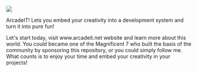 <img src="https://www.arcadeit.net/images/ArcadeIT_Logo.png" />
<p>ArcadeIT! Lets you embed your creativity into a development system and turn it into pure fun!</p>
<p>Let's start today, visit www.arcadeit.net website and learn more about this world. You could became one of the Magnificent 7 who built the basis of the community by sponsoring this repository, or you could simply follow me. What counts is to enjoy your time and embed your creativity in your projects!</p>
